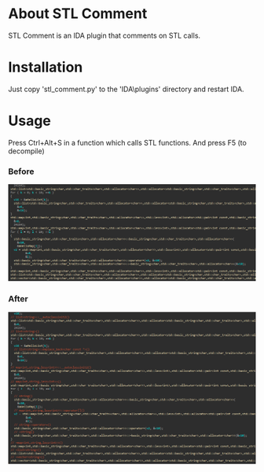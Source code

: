 # About STL Comment
STL Comment is an IDA plugin that comments on STL calls.

# Installation
Just copy 'stl_comment.py' to the 'IDA\plugins' directory and restart IDA.

# Usage
Press Ctrl+Alt+S in a function which calls STL functions. And press F5 (to decompile)

### Before
![before.png](images/before.png)

### After
![after.png](images/after.png)


